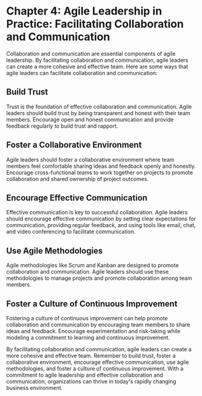Chapter 4: Agile Leadership in Practice: Facilitating Collaboration and Communication
=====================================================================================

Collaboration and communication are essential components of agile leadership. By facilitating collaboration and communication, agile leaders can create a more cohesive and effective team. Here are some ways that agile leaders can facilitate collaboration and communication:

Build Trust
-----------

Trust is the foundation of effective collaboration and communication. Agile leaders should build trust by being transparent and honest with their team members. Encourage open and honest communication and provide feedback regularly to build trust and rapport.

Foster a Collaborative Environment
----------------------------------

Agile leaders should foster a collaborative environment where team members feel comfortable sharing ideas and feedback openly and honestly. Encourage cross-functional teams to work together on projects to promote collaboration and shared ownership of project outcomes.

Encourage Effective Communication
---------------------------------

Effective communication is key to successful collaboration. Agile leaders should encourage effective communication by setting clear expectations for communication, providing regular feedback, and using tools like email, chat, and video conferencing to facilitate communication.

Use Agile Methodologies
-----------------------

Agile methodologies like Scrum and Kanban are designed to promote collaboration and communication. Agile leaders should use these methodologies to manage projects and promote collaboration among team members.

Foster a Culture of Continuous Improvement
------------------------------------------

Fostering a culture of continuous improvement can help promote collaboration and communication by encouraging team members to share ideas and feedback. Encourage experimentation and risk-taking while modeling a commitment to learning and continuous improvement.

By facilitating collaboration and communication, agile leaders can create a more cohesive and effective team. Remember to build trust, foster a collaborative environment, encourage effective communication, use agile methodologies, and foster a culture of continuous improvement. With a commitment to agile leadership and effective collaboration and communication, organizations can thrive in today's rapidly changing business environment.


